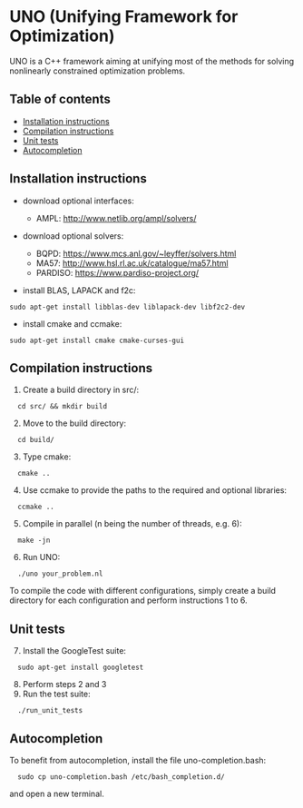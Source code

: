 # UNO (Unifying Framework for Optimization)

UNO is a C++ framework aiming at unifying most of the methods for solving nonlinearly constrained optimization problems.

## Table of contents
* [Installation instructions](#installation-instructions)
* [Compilation instructions](#compilation-instructions)
* [Unit tests](#unit-tests)
* [Autocompletion](#autocompletion)

## Installation instructions

* download optional interfaces:
  * AMPL: http://www.netlib.org/ampl/solvers/

* download optional solvers:
  * BQPD: https://www.mcs.anl.gov/~leyffer/solvers.html
  * MA57: http://www.hsl.rl.ac.uk/catalogue/ma57.html
  * PARDISO: https://www.pardiso-project.org/

* install BLAS, LAPACK and f2c:
```
sudo apt-get install libblas-dev liblapack-dev libf2c2-dev
```
* install cmake and ccmake:
```
sudo apt-get install cmake cmake-curses-gui
```

## Compilation instructions
1. Create a build directory in src/:
```
  cd src/ && mkdir build
```
2. Move to the build directory:
```
  cd build/
```
3. Type cmake:
```
  cmake ..
```
4. Use ccmake to provide the paths to the required and optional libraries:
```
  ccmake ..
```
5. Compile in parallel (n being the number of threads, e.g. 6):
```
  make -jn
```
6. Run UNO:
```
  ./uno your_problem.nl
```

To compile the code with different configurations, simply create a build directory for each configuration and perform instructions 1 to 6.

## Unit tests
7. Install the GoogleTest suite:
```
  sudo apt-get install googletest
```
8. Perform steps 2 and 3
9. Run the test suite:
```
  ./run_unit_tests
```

## Autocompletion
To benefit from autocompletion, install the file uno-completion.bash:
```
  sudo cp uno-completion.bash /etc/bash_completion.d/
```
and open a new terminal.
